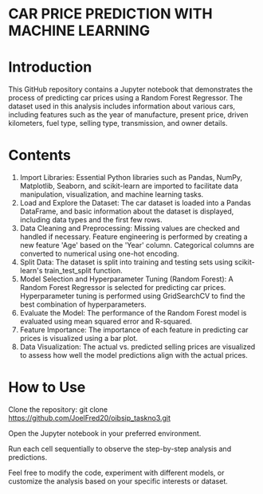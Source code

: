 # CAR PRICE PREDICTION WITH MACHINE LEARNING

# Introduction
This GitHub repository contains a Jupyter notebook that demonstrates the process of predicting car prices using a Random Forest Regressor. The dataset used in this analysis includes information about various cars, including features such as the year of manufacture, present price, driven kilometers, fuel type, selling type, transmission, and owner details.

# Contents
1. Import Libraries:
Essential Python libraries such as Pandas, NumPy, Matplotlib, Seaborn, and scikit-learn are imported to facilitate data manipulation, visualization, and machine learning tasks.
2. Load and Explore the Dataset:
The car dataset is loaded into a Pandas DataFrame, and basic information about the dataset is displayed, including data types and the first few rows.
3. Data Cleaning and Preprocessing:
Missing values are checked and handled if necessary.
Feature engineering is performed by creating a new feature 'Age' based on the 'Year' column.
Categorical columns are converted to numerical using one-hot encoding.
4. Split Data:
The dataset is split into training and testing sets using scikit-learn's train_test_split function.
5. Model Selection and Hyperparameter Tuning (Random Forest):
A Random Forest Regressor is selected for predicting car prices.
Hyperparameter tuning is performed using GridSearchCV to find the best combination of hyperparameters.
6. Evaluate the Model:
The performance of the Random Forest model is evaluated using mean squared error and R-squared.
7. Feature Importance:
The importance of each feature in predicting car prices is visualized using a bar plot.
8. Data Visualization:
The actual vs. predicted selling prices are visualized to assess how well the model predictions align with the actual prices.

# How to Use
Clone the repository: git clone https://github.com/JoelFred20/oibsip_taskno3.git

Open the Jupyter notebook in your preferred environment.

Run each cell sequentially to observe the step-by-step analysis and predictions.


Feel free to modify the code, experiment with different models, or customize the analysis based on your specific interests or dataset.

